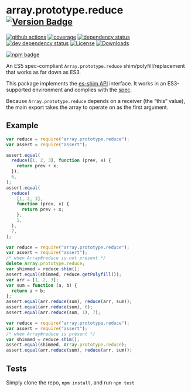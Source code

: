 # array.prototype.reduce <sup>[![Version Badge][npm-version-svg]][package-url]</sup>

[![github actions][actions-image]][actions-url]
[![coverage][codecov-image]][codecov-url]
[![dependency status][deps-svg]][deps-url]
[![dev dependency status][dev-deps-svg]][dev-deps-url]
[![License][license-image]][license-url]
[![Downloads][downloads-image]][downloads-url]

[![npm badge][npm-badge-png]][package-url]

An ES5 spec-compliant `Array.prototype.reduce` shim/polyfill/replacement that works as far down as ES3.

This package implements the [es-shim API](https://github.com/es-shims/api) interface. It works in an ES3-supported environment and complies with the [spec](https://www.ecma-international.org/ecma-262/5.1/).

Because `Array.prototype.reduce` depends on a receiver (the “this” value), the main export takes the array to operate on as the first argument.

## Example

```js
var reduce = require("array.prototype.reduce");
var assert = require("assert");

assert.equal(
  reduce([1, 2, 3], function (prev, x) {
    return prev + x;
  }),
  6,
);
assert.equal(
  reduce(
    [1, 2, 3],
    function (prev, x) {
      return prev + x;
    },
    1,
  ),
  7,
);
```

```js
var reduce = require("array.prototype.reduce");
var assert = require("assert");
/* when Array#reduce is not present */
delete Array.prototype.reduce;
var shimmed = reduce.shim();
assert.equal(shimmed, reduce.getPolyfill());
var arr = [1, 2, 3];
var sum = function (a, b) {
  return a + b;
};
assert.equal(arr.reduce(sum), reduce(arr, sum));
assert.equal(arr.reduce(sum), 6);
assert.equal(arr.reduce(sum, 1), 7);
```

```js
var reduce = require("array.prototype.reduce");
var assert = require("assert");
/* when Array#reduce is present */
var shimmed = reduce.shim();
assert.equal(shimmed, Array.prototype.reduce);
assert.equal(arr.reduce(sum), reduce(arr, sum));
```

## Tests

Simply clone the repo, `npm install`, and run `npm test`

[package-url]: https://npmjs.org/package/array.prototype.reduce
[npm-version-svg]: https://versionbadg.es/es-shims/Array.prototype.reduce.svg
[deps-svg]: https://david-dm.org/es-shims/Array.prototype.reduce.svg
[deps-url]: https://david-dm.org/es-shims/Array.prototype.reduce
[dev-deps-svg]: https://david-dm.org/es-shims/Array.prototype.reduce/dev-status.svg
[dev-deps-url]: https://david-dm.org/es-shims/Array.prototype.reduce#info=devDependencies
[npm-badge-png]: https://nodei.co/npm/array.prototype.reduce.png?downloads=true&stars=true
[license-image]: https://img.shields.io/npm/l/array.prototype.reduce.svg
[license-url]: LICENSE
[downloads-image]: https://img.shields.io/npm/dm/array.prototype.reduce.svg
[downloads-url]: https://npm-stat.com/charts.html?package=array.prototype.reduce
[codecov-image]: https://codecov.io/gh/es-shims/Array.prototype.reduce/branch/main/graphs/badge.svg
[codecov-url]: https://app.codecov.io/gh/es-shims/Array.prototype.reduce/
[actions-image]: https://img.shields.io/endpoint?url=https://github-actions-badge-u3jn4tfpocch.runkit.sh/es-shims/Array.prototype.reduce
[actions-url]: https://github.com/es-shims/Array.prototype.reduce/actions
